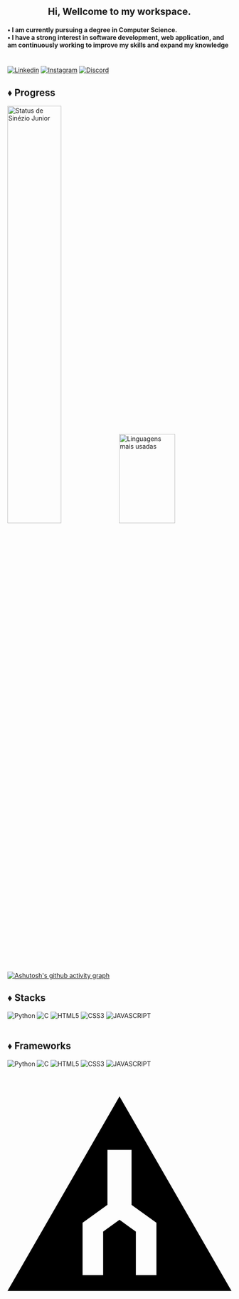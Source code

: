 <h2 style="text-align: center;"> Hi, Wellcome to my workspace. </h2>
<h4> • I am currently pursuing a degree in Computer Science. <br>• I have a strong interest in software development, web application, and am continuously working to improve my skills and expand my knowledge</h4>
<h1> </h1>


[![Linkedin](https://img.shields.io/badge/LinkedIn-0077B5?style=for-the-badge&logo=linkedin&logoColor=white)](https://www.linkedin.com/in/sineziojuniorztx7/)
[![Instagram](https://img.shields.io/badge/Instagram-E4405F?style=for-the-badge&logo=instagram&logoColor=white)](https://www.instagram.com/sinezio_rj/?next=%2F)
[![Discord](https://img.shields.io/badge/Discord-7289DA?style=for-the-badge&logo=discord&logoColor=white)](https://discord.com/users/smookeztx7)



## ♦ Progress


<div>
    <img width="49%" src="https://github-readme-stats.vercel.app/api?username=ZTX7&show_icons=true&hide_border=true&theme=dark" alt="Status de Sinézio Junior"/>
    <img width="50%" height="200px" src="https://github-readme-stats.vercel.app/api/top-langs/?username=ZTX7&layout=compact&hide_border=true&title_color=FFFFFF&text_color=8B949E&bg_color=0D1117" alt="Linguagens mais usadas"/>
</div><br/> 

[![Ashutosh's github activity graph](https://github-readme-activity-graph.vercel.app/graph?username=ZTX7&bg_color=0D1117&color=B0C4DE&line=F4F4F4&point=8B949E&area=true&hide_border=true&grid=false)](https://github.com/ashutosh00710/github-readme-activity-graph)

## ♦ Stacks

<div style="display: inline_block">
    <img align="center" alt="Python" src="https://img.shields.io/badge/Python-0a516d?style=for-the-badge&logo=python&logoColor=white">
    <img align="center" alt="C" src="https://img.shields.io/badge/-8B949E?style=for-the-badge&logo=C&logoColor=white">
    <img align="center" alt="HTML5" src="https://img.shields.io/badge/HTML5-E34F26?style=for-the-badge&logo=html5&logoColor=white">
    <img align="center" alt="CSS3" src="https://img.shields.io/badge/CSS3-1572B6?style=for-the-badge&logo=css3&logoColor=white">
    <img align="center" alt="JAVASCRIPT" src="https://img.shields.io/badge/JavaScript-yellow?style=for-the-badge&logo=javascript&logoColor=black">
    
</div><br/>

## ♦ Frameworks

<div style="display: inline_block">
    <img align="center" alt="Python" src="https://img.shields.io/badge/Python-0a516d?style=for-the-badge&logo=python&logoColor=white">
    <img align="center" alt="C" src="https://img.shields.io/badge/-8B949E?style=for-the-badge&logo=C&logoColor=white">
    <img align="center" alt="HTML5" src="https://img.shields.io/badge/HTML5-E34F26?style=for-the-badge&logo=html5&logoColor=white">
    <img align="center" alt="CSS3" src="https://img.shields.io/badge/CSS3-1572B6?style=for-the-badge&logo=css3&logoColor=white">
    <img align="center" alt="JAVASCRIPT" src="https://img.shields.io/badge/JavaScript-yellow?style=for-the-badge&logo=javascript&logoColor=black">
    
</div><br/>

<svg role="img" viewBox="0 0 24 24" xmlns="http://www.w3.org/2000/svg"><title>Trailforks</title><path d="M12 1.608 0 22.392h24zm-1.292 5.698h2.584v5.885l2.664 1.917v5.587h-2.204V16.05L12 14.788l-1.752 1.262v4.645H8.044v-5.587l2.664-1.917z"/></svg>
